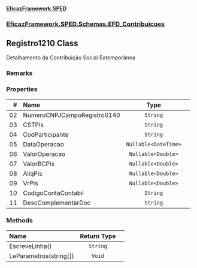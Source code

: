 #### [EficazFramework.SPED](EficazFrameworkSPED.md 'EficazFramework SPED')
### [EficazFramework.SPED.Schemas.EFD_Contribuicoes](EficazFramework.SPED.Schemas.EFD_Contribuicoes.md 'EficazFramework.SPED.Schemas.EFD_Contribuicoes')

## Registro1210 Class

Detalhamento da Contribuição Social Extemporânea

### Remarks
### Properties

| # | Name | Type | |
| ---: | :--- | :---: | :--- |
| 02 | NumeroCNPJCampoRegistro0140 | `String` |  |
| 03 | CSTPis | `String` |  |
| 04 | CodParticipante | `String` |  |
| 05 | DataOperacao | `Nullable<DateTime>` |  |
| 06 | ValorOperacao | `Nullable<Double>` |  |
| 07 | ValorBCPis | `Nullable<Double>` |  |
| 08 | AliqPis | `Nullable<Double>` |  |
| 09 | VrPis | `Nullable<Double>` |  |
| 10 | CodigoContaContabil | `String` |  |
| 11 | DescComplementarDoc | `String` |  |
### Methods

| Name | Return Type | |
| :--- | :---: | :--- |
| EscreveLinha() | `String` |  |
| LeParametros(string[]) | `Void` |  |

